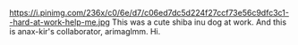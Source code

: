 https://i.pinimg.com/236x/c0/6e/d7/c06ed7dc5d224f27ccf73e56c9dfc3c1--hard-at-work-help-me.jpg
This was a cute shiba inu dog at work. And this is anax-kir's collaborator, arimaglmm. Hi.
